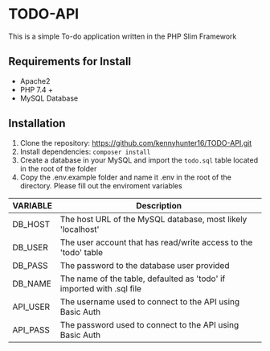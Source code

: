# TODO-API
This is a simple To-do application written in the PHP Slim Framework

## Requirements for Install
- Apache2
- PHP 7.4 +
- MySQL Database

## Installation
1. Clone the repository: https://github.com/kennyhunter16/TODO-API.git
2. Install dependencies: `composer install`
3. Create a database in your MySQL and import the `todo.sql` table located in the root of the folder
4. Copy the .env.example folder and name it .env in the root of the directory. Please fill out the enviroment variables

| VARIABLE      | Description |
| ----------- | ----------- |
| DB_HOST      | The host URL of the MySQL database, most likely 'localhost'       |
| DB_USER   | The user account that has read/write access to the 'todo' table       |
| DB_PASS   | The password to the database user provided    |
| DB_NAME  | The name of the table, defaulted as 'todo' if imported with .sql file   |
| API_USER  | The username used to connect to the API using Basic Auth  |
| API_PASS  | The password used to connect to the API using Basic Auth  |